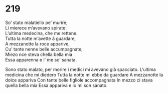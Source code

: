 # 219
  
So’ stato malatiello pe’ murire,  
Li mierece m’avevano spirate:  
L’ultima medecina, che me rettene.  
Tutta la notte m’avette â guardare,  
A mezzanotte la roce apparive,  
Cu’ tante nenne belle accumpagnate,  
Miezo nce steva chella bella mia  
Essa apparenna e i’ me so’ sanata.

Sono stato malato, per morire
i medici mi avevano già spacciato.
L'ultima medicina che mi diedero
Tutta la notte mi ebbe da guardare
A mezzanotte la dolce appariva
Con tante belle figliole accompagnata
In mezzo ci stava quella bella mia
Essa appariva e io mi son sanato.
